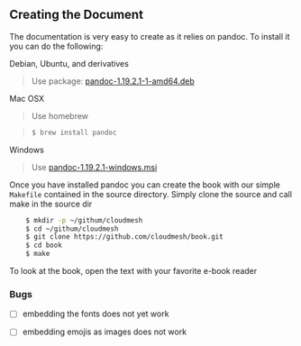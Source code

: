 ## Creating the Document

The documentation is very easy to create as it relies on pandoc. To
install it you can do the following:

Debian, Ubuntu, and derivatives

> Use package: [pandoc-1.19.2.1-1-amd64.deb](https://github.com/jgm/pandoc/releases/download/1.19.2.1/pandoc-1.19.2.1-1-amd64.deb)

Mac OSX

> Use homebrew

> ```bash
> $ brew install pandoc
> ```

Windows

> Use [pandoc-1.19.2.1-windows.msi](https://github.com/jgm/pandoc/releases/download/1.19.2.1/pandoc-1.19.2.1-windows.msi)

Once you have installed pandoc you can create the book with our simple
`Makefile` contained in the source directory. Simply clone the source
and call make in the source dir

```bash
    $ mkdir -p ~/githum/cloudmesh
    $ cd ~/githum/cloudmesh
    $ git clone https://github.com/cloudmesh/book.git
    $ cd book
    $ make
```
To look at the book, open the text with your favorite e-book reader

### Bugs

- [ ] embedding the fonts does not yet work
- [ ] embedding emojis as images does not work


